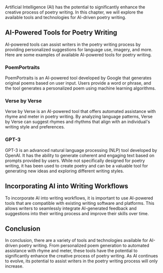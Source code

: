 
Artificial Intelligence (AI) has the potential to significantly enhance the creative process of poetry writing. In this chapter, we will explore the available tools and technologies for AI-driven poetry writing.

AI-Powered Tools for Poetry Writing
-----------------------------------

AI-powered tools can assist writers in the poetry writing process by providing personalized suggestions for language use, imagery, and more. Here are some examples of available AI-powered tools for poetry writing.

### PoemPortraits

PoemPortraits is an AI-powered tool developed by Google that generates original poems based on user input. Users provide a word or phrase, and the tool generates a personalized poem using machine learning algorithms.

### Verse by Verse

Verse by Verse is an AI-powered tool that offers automated assistance with rhyme and meter in poetry writing. By analyzing language patterns, Verse by Verse can suggest rhymes and rhythms that align with an individual's writing style and preferences.

### GPT-3

GPT-3 is an advanced natural language processing (NLP) tool developed by OpenAI. It has the ability to generate coherent and engaging text based on prompts provided by users. While not specifically designed for poetry writing, it has been used to create poetry and can be a valuable tool for generating new ideas and exploring different writing styles.

Incorporating AI into Writing Workflows
---------------------------------------

To incorporate AI into writing workflows, it is important to use AI-powered tools that are compatible with existing writing software and platforms. This allows writers to seamlessly integrate AI-generated feedback and suggestions into their writing process and improve their skills over time.

Conclusion
----------

In conclusion, there are a variety of tools and technologies available for AI-driven poetry writing. From personalized poem generation to automated assistance with rhyme and meter, these tools have the potential to significantly enhance the creative process of poetry writing. As AI continues to evolve, its potential to assist writers in the poetry writing process will only increase.
